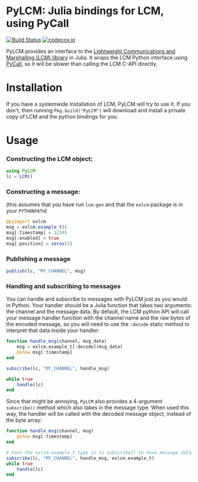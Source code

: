 # PyLCM: Julia bindings for LCM, using PyCall

[![Build Status](https://travis-ci.org/rdeits/PyLCM.jl.svg?branch=master)](https://travis-ci.org/rdeits/PyLCM.jl)
[![codecov.io](https://codecov.io/github/rdeits/PyLCM.jl/coverage.svg?branch=master)](https://codecov.io/github/rdeits/PyLCM.jl?branch=master)

PyLCM provides an interface to the [Lightweight Communications and Marshalling (LCM) library](https://lcm-proj.github.io/) in Julia. It wraps the LCM Python interface using [PyCall](https://github.com/stevengj/PyCall.jl), so it will be slower than calling the LCM C-API directly.

# Installation

If you have a systemwide installation of LCM, PyLCM will try to use it. If you don't, then running `Pkg.build("PyLCM")` will download and install a private copy of LCM and the python bindings for you.

# Usage

### Constructing the LCM object:

```julia
using PyLCM
lc = LCM()
```
### Constructing a message:
(this assumes that you have run `lcm-gen` and that the `exlcm` package is in your `PYTHONPATH`)

```julia
@pyimport exlcm
msg = exlcm.example_t()
msg[:timestamp] = 12345
msg[:enabled] = true
msg[:position] = zeros(3)
```

### Publishing a message

```julia
publish(lc, "MY_CHANNEL", msg)
```

### Handling and subscribing to messages

You can handle and subscribe to messages with PyLCM just as you would in Python. Your handler should be a Julia function that takes two arguments: the channel and the message data. By default, the LCM python API will call your message handler function with the channel name and the raw bytes of the encoded message, so you will need to use the `:decode` static method to interpret that data inside your handler:

```julia
function handle_msg(channel, msg_data)
    msg = exlcm.example_t[:decode](msg_data)
    @show msg[:timestamp]
end

subscribe(lc, "MY_CHANNEL", handle_msg)

while true
    handle(lc)
end
```

Since that might be annoying, `PyLCM` also provides a 4-argument `subscribe()` method which also takes in the message type. When used this way, the handler will be called with the decoded message object, instead of the byte array:

```julia
function handle_msg(channel, msg)
    @show msg[:timestamp]
end

# Pass the exlcm.example_t type in to subscribe() to have message data automatically decoded
subscribe(lc, "MY_CHANNEL", handle_msg, exlcm.example_t)
while true
    handle(lc)
end
```
